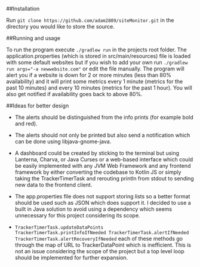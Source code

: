 ##Installation

Run `git clone https://github.com/adam2809/siteMonitor.git` in the directory you  would like to store the source.

##Running and usage

To run the program execute `./gradlew run` in the projects root folder. 
The application.properties (which is stored in src/main/resources) file is loaded with some default websites but if you
wish to add your own run `./gradlew run args="-a newwebsite.com"` or edit the file manually. The program will alert
you if a website is down for 2 or more minutes (less than 80% availability) and it will print some metrics every
1 minute (metrics for the past 10 minutes) and every 10 minutes (metrics for the past 1 hour). You will also get
notified if availability goes back to above 80%.

##Ideas for better design

* The alerts should be distinguished from the info prints (for example bold and red).

* The alerts should not only be printed but also send a notification which can be done using libjava-gnome-java.

* A dashboard could be created by sticking to the terminal but using Lanterna, Charva, or Java Curses or a web-based
interface which could be easily implemented with any JVM Web Framework and any frontend framework by either converting
the codebase to Kotlin JS or simply taking the TrackerTimerTask and rerouting println from stdout to sending new data to
the frontend client.

* The app.properties file does not support storing lists so a better format should be used such as JSON which does
support it. I decided to use a built in Java solution to avoid using a dependency which seems unnecessary for
this project considering its scope.

* `TrackerTimerTask.updateDataPoints TrackerTimerTask.printInfoIfNeeded TrackerTimerTask.alertIfNeeded TrackerTimerTask.alertRecoveryIfNeeded`
each of these methods go through the map of URL to TrackerDataPoint which is inefficient. This is not an issue considering
the scope of the project but a top level loop should be implemented for further expansion.
